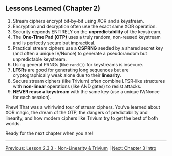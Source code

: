 ## Lessons Learned (Chapter 2)

1.  Stream ciphers encrypt bit-by-bit using XOR and a keystream.
2.  Encryption and decryption often use the exact same XOR operation.
3.  Security depends ENTIRELY on the **unpredictability** of the keystream.
4.  The **One-Time Pad (OTP)** uses a truly random, non-reused keystream and is perfectly secure but impractical.
5.  Practical stream ciphers use a **CSPRNG** seeded by a shared secret key (and often a unique IV/Nonce) to generate a pseudorandom but unpredictable keystream.
6.  Using general PRNGs (like `rand()`) for keystreams is insecure.
7.  **LFSRs** are good for generating long sequences but are cryptographically weak alone due to their **linearity**.
8.  Secure stream ciphers (like Trivium) often combine LFSR-like structures with **non-linear** operations (like AND gates) to resist attacks.
9.  **NEVER reuse a keystream** with the same key (use a unique IV/Nonce for each session).

Phew! That was a whirlwind tour of stream ciphers. You've learned about XOR magic, the dream of the OTP, the dangers of predictability and linearity, and how modern ciphers like Trivium try to get the best of both worlds.

Ready for the next chapter when you are!

---

[Previous: Lesson 2.3.3 - Non-Linearity & Trivium](ch02_nonlinear.html) | [Next: Chapter 3 Intro](../ch03/ch03_intro.html) 